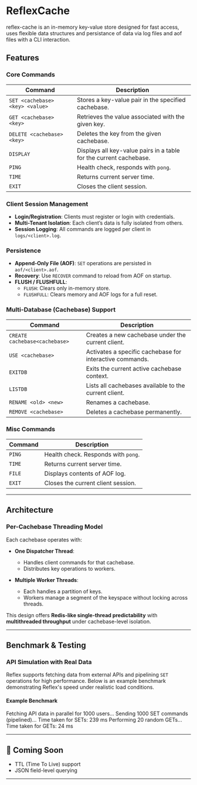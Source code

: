 # ReflexCache 

reflex-cache is an in-memory key-value store designed for fast access, uses flexible data structures and persistance of data via log files and aof files with a CLI interaction.

## Features

### Core Commands

| Command                               | Description                                                      |
|----------------------------------------|------------------------------------------------------------------|
| `SET <cachebase> <key> <value>`       | Stores a key-value pair in the specified cachebase.              |
| `GET <cachebase> <key>`               | Retrieves the value associated with the given key.               |
| `DELETE <cachebase> <key>`            | Deletes the key from the given cachebase.                        |
| `DISPLAY`                             | Displays all key-value pairs in a table for the current cachebase.|
| `PING`                                | Health check, responds with `pong`.                              |
| `TIME`                                | Returns current server time.                                     |
| `EXIT`                                | Closes the client session.                                       |

### Client Session Management

- **Login/Registration**: Clients must register or login with credentials.
- **Multi-Tenant Isolation**: Each client’s data is fully isolated from others.
- **Session Logging**: All commands are logged per client in `logs/<client>.log`.

### Persistence

- **Append-Only File (AOF)**: `SET` operations are persisted in `aof/<client>.aof`.
- **Recovery**: Use `RECOVER` command to reload from AOF on startup.
- **FLUSH / FLUSHFULL**:
  - `FLUSH`: Clears only in-memory store.
  - `FLUSHFULL`: Clears memory and AOF logs for a full reset.
 
### Multi-Database (Cachebase) Support

| Command                          | Description                                                    |
|----------------------------------|----------------------------------------------------------------|
| `CREATE cachebase<cachebase>`    | Creates a new cachebase under the current client.              |
| `USE <cachebase>`               | Activates a specific cachebase for interactive commands.       |
| `EXITDB`                        | Exits the current active cachebase context.                    |
| `LISTDB`                        | Lists all cachebases available to the current client.          |
| `RENAME <old> <new>`            | Renames a cachebase.                                           |
| `REMOVE <cachebase>`           | Deletes a cachebase permanently.                               |

### Misc Commands

| Command       | Description                                  |
|---------------|----------------------------------------------|
| `PING`        | Health check. Responds with `pong`.          |
| `TIME`        | Returns current server time.                 |
| `FILE`        | Displays contents of AOF log.                |
| `EXIT`        | Closes the current client session.           |

---

## Architecture

### Per-Cachebase Threading Model

Each cachebase operates with:

- **One Dispatcher Thread**:
  - Handles client commands for that cachebase.
  - Distributes key operations to workers.

- **Multiple Worker Threads**:
  - Each handles a partition of keys.
  - Workers manage a segment of the keyspace without locking across threads.

This design offers **Redis-like single-thread predictability** with **multithreaded throughput** under cachebase-level isolation.

---

## Benchmark & Testing

### API Simulation with Real Data

Reflex supports fetching data from external APIs and pipelining `SET` operations for high performance. Below is an example benchmark demonstrating Reflex's speed under realistic load conditions.

#### Example Benchmark
Fetching API data in parallel for 1000 users... Sending 1000 SET commands (pipelined)... Time taken for SETs: 239 ms
Performing 20 random GETs... Time taken for GETs: 24 ms

---

## 📌 Coming Soon

- TTL (Time To Live) support
- JSON field-level querying

---


